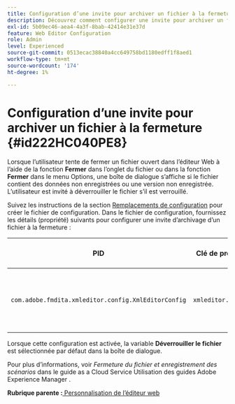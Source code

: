 ```yaml
---
title: Configuration d’une invite pour archiver un fichier à la fermeture
description: Découvrez comment configurer une invite pour archiver un fichier à la fermeture
exl-id: 5b09ec46-aea4-4a3f-8bab-42414e31e37d
feature: Web Editor Configuration
role: Admin
level: Experienced
source-git-commit: 0513ecac38840a4cc649758bd1180edff1f8aed1
workflow-type: tm+mt
source-wordcount: '174'
ht-degree: 1%

---
```


# Configuration d’une invite pour archiver un fichier à la fermeture {#id222HC040PE8}

Lorsque l’utilisateur tente de fermer un fichier ouvert dans l’éditeur Web à l’aide de la fonction **Fermer** dans l’onglet du fichier ou dans la fonction **Fermer** dans le menu Options, une boîte de dialogue s’affiche si le fichier contient des données non enregistrées ou une version non enregistrée. L’utilisateur est invité à déverrouiller le fichier s’il est verrouillé.

Suivez les instructions de la section [Remplacements de configuration](download-install-additional-config-override.md#) pour créer le fichier de configuration. Dans le fichier de configuration, fournissez les détails \(propriété\) suivants pour configurer une invite d’archivage d’un fichier à la fermeture :

| PID | Clé de propriété | Valeur de la propriété |
|---|------------|--------------|
| `com.adobe.fmdita.xmleditor.config.XmlEditorConfig` | `xmleditor.checkin` | Booléen \( true/ false\).<br> **Valeur par défaut**: false |

Lorsque cette configuration est activée, la variable **Déverrouiller le fichier** est sélectionnée par défaut dans la boîte de dialogue.

Pour plus d’informations, voir *Fermeture du fichier et enregistrement des scénarios* dans le guide as a Cloud Service Utilisation des guides Adobe Experience Manager .

**Rubrique parente :**[ Personnalisation de l’éditeur web](conf-web-editor.md)
